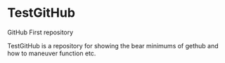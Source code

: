 # TestGitHub
GitHub First repository

TestGitHub is a repository for showing the bear minimums of gethub and how to maneuver function etc.
